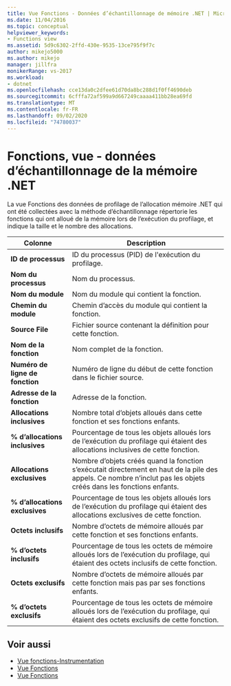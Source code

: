 ```yaml
---
title: Vue Fonctions - Données d’échantillonnage de mémoire .NET | Microsoft Docs
ms.date: 11/04/2016
ms.topic: conceptual
helpviewer_keywords:
- Functions view
ms.assetid: 5d9c6302-2ffd-430e-9535-13ce795f9f7c
author: mikejo5000
ms.author: mikejo
manager: jillfra
monikerRange: vs-2017
ms.workload:
- dotnet
ms.openlocfilehash: cce13da0c2dfee61d70da8bc288d1f0ff4690deb
ms.sourcegitcommit: 6cfffa72af599a9d667249caaaa411bb28ea69fd
ms.translationtype: MT
ms.contentlocale: fr-FR
ms.lasthandoff: 09/02/2020
ms.locfileid: "74780037"
---
```

# <a name="functions-view---net-memory-sampling-data"></a>Fonctions, vue - données d’échantillonnage de la mémoire .NET
La vue Fonctions des données de profilage de l’allocation mémoire .NET qui ont été collectées avec la méthode d’échantillonnage répertorie les fonctions qui ont alloué de la mémoire lors de l’exécution du profilage, et indique la taille et le nombre des allocations.

|Colonne|Description|
|------------|-----------------|
|**ID de processus**|ID du processus (PID) de l'exécution du profilage.|
|**Nom du processus**|Nom du processus.|
|**Nom du module**|Nom du module qui contient la fonction.|
|**Chemin du module**|Chemin d’accès du module qui contient la fonction.|
|**Source File**|Fichier source contenant la définition pour cette fonction.|
|**Nom de la fonction**|Nom complet de la fonction.|
|**Numéro de ligne de fonction**|Numéro de ligne du début de cette fonction dans le fichier source.|
|**Adresse de la fonction**|Adresse de la fonction.|
|**Allocations inclusives**|Nombre total d’objets alloués dans cette fonction et ses fonctions enfants.|
|**% d’allocations inclusives**|Pourcentage de tous les objets alloués lors de l’exécution du profilage qui étaient des allocations inclusives de cette fonction.|
|**Allocations exclusives**|Nombre d’objets créés quand la fonction s’exécutait directement en haut de la pile des appels. Ce nombre n’inclut pas les objets créés dans les fonctions enfants.|
|**% d’allocations exclusives**|Pourcentage de tous les objets alloués lors de l’exécution du profilage qui étaient des allocations exclusives de cette fonction.|
|**Octets inclusifs**|Nombre d’octets de mémoire alloués par cette fonction et ses fonctions enfants.|
|**% d’octets inclusifs**|Pourcentage de tous les octets de mémoire alloués lors de l’exécution du profilage, qui étaient des octets inclusifs de cette fonction.|
|**Octets exclusifs**|Nombre d’octets de mémoire alloués par cette fonction mais pas par ses fonctions enfants.|
|**% d’octets exclusifs**|Pourcentage de tous les octets de mémoire alloués lors de l’exécution du profilage, qui étaient des octets exclusifs de cette fonction.|

## <a name="see-also"></a>Voir aussi
- [Vue fonctions-Instrumentation](../profiling/functions-view-dotnet-memory-instrumentation-data.md)
- [Vue Fonctions](../profiling/functions-view-sampling-data.md)
- [Vue Fonctions](../profiling/functions-view-instrumentation-data.md)
